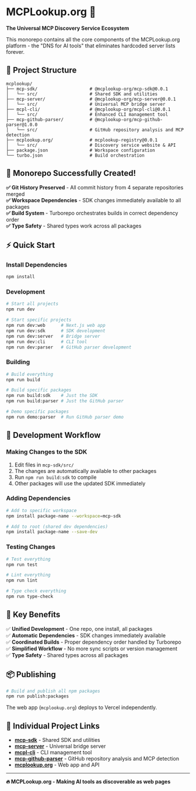 # MCPLookup.org 🚀

**The Universal MCP Discovery Service Ecosystem**

This monorepo contains all the core components of the MCPLookup.org platform - the "DNS for AI tools" that eliminates hardcoded server lists forever.

## 📁 Project Structure

```
mcplookup/
├── mcp-sdk/                    # @mcplookup-org/mcp-sdk@0.0.1
│   └── src/                    # Shared SDK and utilities
├── mcp-server/                 # @mcplookup-org/mcp-server@0.0.1
│   └── src/                    # Universal MCP bridge server
├── mcpl-cli/                   # @mcplookup-org/mcpl-cli@0.0.1
│   └── src/                    # Enhanced CLI management tool
├── mcp-github-parser/          # @mcplookup-org/mcp-github-parser@1.0.0
│   └── src/                    # GitHub repository analysis and MCP detection
├── mcplookup.org/              # mcplookup-registry@0.0.1
│   └── src/                    # Discovery service website & API
├── package.json                # Workspace configuration
└── turbo.json                  # Build orchestration
```

## 🎉 **Monorepo Successfully Created!**

**✅ Git History Preserved** - All commit history from 4 separate repositories merged  
**✅ Workspace Dependencies** - SDK changes immediately available to all packages  
**✅ Build System** - Turborepo orchestrates builds in correct dependency order  
**✅ Type Safety** - Shared types work across all packages  

## ⚡ Quick Start

### Install Dependencies
```bash
npm install
```

### Development
```bash
# Start all projects
npm run dev

# Start specific projects
npm run dev:web      # Next.js web app
npm run dev:sdk      # SDK development
npm run dev:server   # Bridge server
npm run dev:cli      # CLI tool
npm run dev:parser   # GitHub parser development
```

### Building
```bash
# Build everything
npm run build

# Build specific packages
npm run build:sdk    # Just the SDK
npm run build:parser # Just the GitHub parser

# Demo specific packages
npm run demo:parser  # Run GitHub parser demo
```

## 🔧 Development Workflow

### Making Changes to the SDK
1. Edit files in `mcp-sdk/src/`
2. The changes are automatically available to other packages
3. Run `npm run build:sdk` to compile
4. Other packages will use the updated SDK immediately

### Adding Dependencies
```bash
# Add to specific workspace
npm install package-name --workspace=mcp-sdk

# Add to root (shared dev dependencies)
npm install package-name --save-dev
```

### Testing Changes
```bash
# Test everything
npm run test

# Lint everything  
npm run lint

# Type check everything
npm run type-check
```

## 🌟 Key Benefits

✅ **Unified Development** - One repo, one install, all packages  
✅ **Automatic Dependencies** - SDK changes immediately available  
✅ **Coordinated Builds** - Proper dependency order handled by Turborepo  
✅ **Simplified Workflow** - No more sync scripts or version management  
✅ **Type Safety** - Shared types across all packages  

## 📦 Publishing

```bash
# Build and publish all npm packages
npm run publish:packages
```

The web app (`mcplookup.org`) deploys to Vercel independently.

## 🔗 Individual Project Links

- **[mcp-sdk](./mcp-sdk/README.md)** - Shared SDK and utilities
- **[mcp-server](./mcp-server/README.md)** - Universal bridge server
- **[mcpl-cli](./mcpl-cli/README.md)** - CLI management tool
- **[mcp-github-parser](./mcp-github-parser/README.md)** - GitHub repository analysis and MCP detection
- **[mcplookup.org](./mcplookup.org/README.md)** - Web app and API

---

**🔥 MCPLookup.org - Making AI tools as discoverable as web pages**
